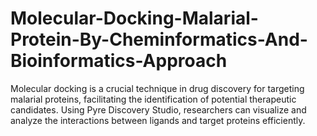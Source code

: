# Molecular-Docking-Malarial-Protein-By-Cheminformatics-And-Bioinformatics-Approach
Molecular docking is a crucial technique in drug discovery for targeting malarial proteins, facilitating the identification of potential therapeutic candidates. Using Pyre Discovery Studio, researchers can visualize and analyze the interactions between ligands and target proteins efficiently.

